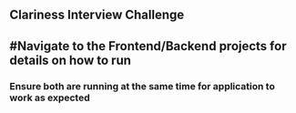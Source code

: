 ## Clariness Interview Challenge

## #Navigate to the Frontend/Backend projects for details on how to run
### Ensure both are running at the same time for application to work as expected

